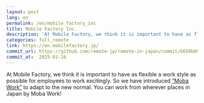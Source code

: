 ```yaml
---
layout: post
lang: en
permalink: /en/mobile_factory_inc
title: Mobile Factory Inc.
description: 'At Mobile Factory, we think it is important to have as flexible a work style as possible for employees to work excitingly. So we have introduced “Moba Work” to adapt to the new normal. You can work from wherever places in Japan by Moba Work!'
categories: full_remote
link: https://en.mobilefactory.jp/
commit_url: https://github.com/remote-jp/remote-in-japan/commit/b650b0994970e1784f9df7f676d17574b0470674
commit_at:  2025-01-16
---
```


<p>At Mobile Factory, we think it is important to have as flexible a work style as possible for employees to work excitingly. So we have introduced <a href="https://recruit.mobilefactory.jp/work-style/">“Moba Work”</a> to adapt to the new normal. You can work from wherever places in Japan by Moba Work!</p>
